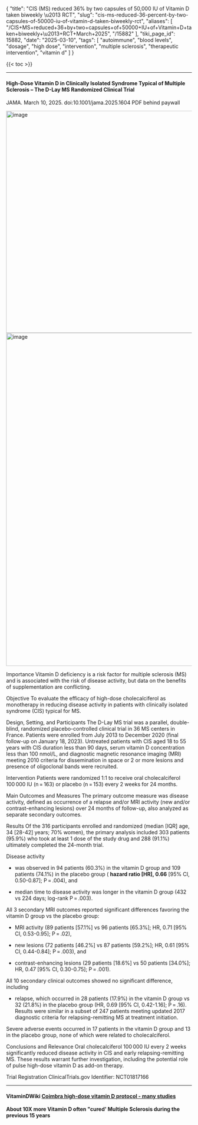 {
    "title": "CIS (MS) reduced 36% by two capsules of 50,000 IU of Vitamin D taken biweekly \u2013 RCT",
    "slug": "cis-ms-reduced-36-percent-by-two-capsules-of-50000-iu-of-vitamin-d-taken-biweekly-rct",
    "aliases": [
        "/CIS+MS+reduced+36+by+two+capsules+of+50000+IU+of+Vitamin+D+taken+biweekly+\u2013+RCT+March+2025",
        "/15882"
    ],
    "tiki_page_id": 15882,
    "date": "2025-03-10",
    "tags": [
        "autoimmune",
        "blood levels",
        "dosage",
        "high dose",
        "intervention",
        "multiple sclerosis",
        "therapeutic intervention",
        "vitamin d"
    ]
}


{{< toc >}}

---

#### High-Dose Vitamin D in Clinically Isolated Syndrome Typical of Multiple Sclerosis – The D-Lay MS Randomized Clinical Trial

JAMA. March 10, 2025. doi:10.1001/jama.2025.1604 PDF behind paywall

<img src="https://d378j1rmrlek7x.cloudfront.net/attachments/webp/cis-100k.webp" alt="image" width="600">

<img src="https://d378j1rmrlek7x.cloudfront.net/attachments/webp/ms-cis-rct.webp" alt="image" width="900">

Importance  Vitamin D deficiency is a risk factor for multiple sclerosis (MS) and is associated with the risk of disease activity, but data on the benefits of supplementation are conflicting.

Objective  To evaluate the efficacy of high-dose cholecalciferol as monotherapy in reducing disease activity in patients with clinically isolated syndrome (CIS) typical for MS.

Design, Setting, and Participants  The D-Lay MS trial was a parallel, double-blind, randomized placebo-controlled clinical trial in 36 MS centers in France. Patients were enrolled from July 2013 to December 2020 (final follow-up on January 18, 2023). Untreated patients with CIS aged 18 to 55 years with CIS duration less than 90 days, serum vitamin D concentration less than 100 nmol/L, and diagnostic magnetic resonance imaging (MRI) meeting 2010 criteria for dissemination in space or 2 or more lesions and presence of oligoclonal bands were recruited.

Intervention  Patients were randomized 1:1 to receive oral cholecalciferol 100 000 IU (n = 163) or placebo (n = 153) every 2 weeks for 24 months.

Main Outcomes and Measures  The primary outcome measure was disease activity, defined as occurrence of a relapse and/or MRI activity (new and/or contrast-enhancing lesions) over 24 months of follow-up, also analyzed as separate secondary outcomes.

Results  Of the 316 participants enrolled and randomized (median <span>[IQR]</span> age, 34 <span>[28-42]</span> years; 70% women), the primary analysis included 303 patients (95.9%) who took at least 1 dose of the study drug and 288 (91.1%) ultimately completed the 24-month trial. 

Disease activity 

* was observed in 94 patients (60.3%) in the vitamin D group and 109 patients (74.1%) in the placebo group ( **hazard ratio <span>[HR]</span>, 0.66**  <span>[95% CI, 0.50-0.87]</span>; P = .004), and 

* median time to disease activity was longer in the vitamin D group (432 vs 224 days; log-rank P = .003).

All 3 secondary MRI outcomes reported significant differences favoring the vitamin D group vs the placebo group: 

* MRI activity (89 patients <span>[57.1%]</span> vs 96 patients <span>[65.3%]</span>; HR, 0.71 <span>[95% CI, 0.53-0.95]</span>; P = .02), 

* new lesions (72 patients <span>[46.2%]</span> vs 87 patients <span>[59.2%]</span>; HR, 0.61 <span>[95% CI, 0.44-0.84]</span>; P = .003), and 

* contrast-enhancing lesions (29 patients <span>[18.6%]</span> vs 50 patients <span>[34.0%]</span>; HR, 0.47 <span>[95% CI, 0.30-0.75]</span>; P = .001). 

All 10 secondary clinical outcomes showed no significant difference, including 

* relapse, which occurred in 28 patients (17.9%) in the vitamin D group vs 32 (21.8%) in the placebo group (HR, 0.69 <span>[95% CI, 0.42-1.16]</span>; P = .16). Results were similar in a subset of 247 patients meeting updated 2017 diagnostic criteria for relapsing-remitting MS at treatment initiation. 

Severe adverse events occurred in 17 patients in the vitamin D group and 13 in the placebo group, none of which were related to cholecalciferol.

Conclusions and Relevance  Oral cholecalciferol 100 000 IU every 2 weeks significantly reduced disease activity in CIS and early relapsing-remitting MS. These results warrant further investigation, including the potential role of pulse high-dose vitamin D as add-on therapy.

Trial Registration  ClinicalTrials.gov Identifier: NCT01817166

---

#### VitaminDWiki [Coimbra high-dose vitamin D protocol - many studies](/posts/coimbra-high-dose-vitamin-d-protocol-many-studies)

 **About 10X more Vitamin D often "cured' Multiple Sclerosis during the previous 15 years**